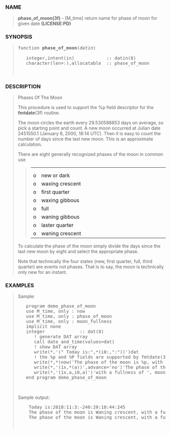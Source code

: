 <?
<body>
  <a name="top" id="top"></a>
  <div id="Container">
    <div id="Content">
      <div class="c48">
      </div><a name="0"></a>
      <h3><a name="0">NAME</a></h3>
      <blockquote>
        <b>phase_of_moon(3f)</b> - [M_time] return name for phase of moon for given date <b>(LICENSE:PD)</b>
      </blockquote><a name="contents" id="contents"></a>

      <a name="6"></a>
      <h3><a name="6">SYNOPSIS</a></h3>
      <blockquote>
        <pre>
function <b>phase_of_moon</b>(<i>datin</i>)
<br />   integer,intent(in)            :: datin(8)
   character(len=:),allocatable  :: phase_of_moon
<br />
</pre>
      </blockquote><a name="2"></a>
      <h3><a name="2">DESCRIPTION</a></h3>
      <blockquote>
        Phases Of The Moon
        <p>This procedure is used to support the %p field descriptor for the <b>fmtdate</b>(3f) routine.</p>
        <p>The moon circles the earth every 29.530588853 days on average, so pick a starting point and count. A new moon occurred at Julian date 2451550.1
        (January 6, 2000, 18:14 UTC). Then it is easy to count the number of days since the last new moon. This is an approximate calculation.</p>
        <p>There are eight generally recognized phases of the moon in common use</p>
        <blockquote>
          <table cellpadding="3">
            <!-- tsb: There are eight generally recognized phases of the moon in common use
 -->
            <tr>
              <td></td>
            </tr>
            <tr>
              <td></td>
            </tr>
            <tr valign="top">
              <td width="3%">o</td>
              <td>new or dark</td>
            </tr>
            <tr valign="top">
              <td width="3%">o</td>
              <td>waxing crescent</td>
            </tr>
            <tr valign="top">
              <td width="3%">o</td>
              <td>first quarter</td>
            </tr>
            <tr valign="top">
              <td width="3%">o</td>
              <td>waxing gibbous</td>
            </tr>
            <tr valign="top">
              <td width="3%">o</td>
              <td>full</td>
            </tr>
            <tr valign="top">
              <td width="3%">o</td>
              <td>waning gibbous</td>
            </tr>
            <tr valign="top">
              <td width="3%">o</td>
              <td>laster quarter</td>
            </tr>
            <tr valign="top">
              <td width="3%">o</td>
              <td>waning crescent</td>
            </tr>
          </table>
        </blockquote>
        <p>To calculate the phase of the moon simply divide the days since the last new moon by eight and select the appropriate phase.</p>
        <p>Note that technically the four states (new, first quarter, full, third quarter) are events not phases. That is to say, the moon is technically
        only new for an instant.</p>
      </blockquote><a name="3"></a>
      <h3><a name="3">EXAMPLES</a></h3>
      <blockquote>
        Sample:
        <pre>
   program demo_phase_of_moon
   use M_time, only : now
   use M_time, only : phase_of_moon
   use M_time, only : moon_fullness
   implicit none
   integer             :: dat(8)
      ! generate DAT array
      call date_and_time(values=dat)
      ! show DAT array
      write(*,'(" Today is:",*(i0:,":"))')dat
      ! the %p and %P fields are supported by fmtdate(3f)
      write(*,*)now('The phase of the moon is %p, with a fullness of %P')
      write(*,'(1x,*(a))',advance='no')'The phase of the moon is ',trim( phase_of_moon(dat)),','
      write(*,'(1x,a,i0,a)')'with a fullness of ', moon_fullness(dat),'%'
   end program demo_phase_of_moon
<br />
</pre>Sample output:
        <pre>
    Today is:2018:11:3:-240:20:18:44:245
    The phase of the moon is Waning crescent, with a fullness of -30%
    The phase of the moon is Waning crescent, with a fullness of -30%
<br />
</pre>
      </blockquote><a name="4"></a>
    </div>
  </div>
</body>
